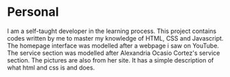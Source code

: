 # Personal
I am a self-taught developer in the learning process.
This project contains codes written by me to master my knowledge of HTML, CSS and Javascript.
The homepage interface was modelled after a webpage i saw on YouTube.
The service section was modelled after Alexandria Ocasio Cortez's service section.
The pictures are also from her site.
It has a simple description of what html and css is and does.
